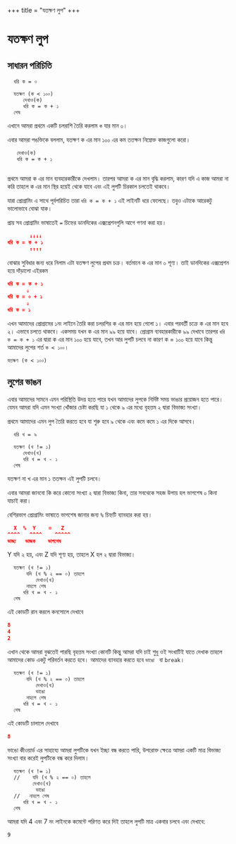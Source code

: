 +++
title = "যতক্ষণ লুপ"
+++

# যতক্ষণ লুপ

## সাধারন পরিচিতি

```json,linenos 
  ধরি ক = ০
 
  যতক্ষণ (ক < ১০০) 
     দেখাও(ক)
     ধরি ক = ক + ১
  শেষ
```

এখানে আমরা প্রথমে একটি চলরাশি তৈরি করলাম `ক` যার মান ০।

এবার আমরা পঙক্তিকে বললাম, যতক্ষণ ক এর মান ১০০ এর কম ততক্ষন নিম্নোক্ত কাজগুলো করো।

```json,linenos,linenostart=4
   দেখাও(ক)
   ধরি ক = ক + ১
   
```


প্রথমে আমরা ক এর মান ব্যবহারকারীকে দেখলাম। তারপর আমরা ক এর মান বৃদ্ধি করলাম, কারণ যদি এ কাজ আমরা না করি তাহলে ক এর মান স্থির হয়েই থেকে যাবে এবং এই লুপটি চিরকাল চলতেই থাকবে।

যারা প্রোগ্রামিং এ সাথে পূর্বপরিচিত তারা `ধরি ক = ক + ১` এই লাইনটি ধরে ফেলেছে। তবুও এটাকে আরেকটু ভালোভাবে বোঝা যাক। 

প্রায় সব প্রোগ্রামিং ভাষাতেই `=` চিহ্নের ডানদিকের এক্সপ্রেশনগুলি আগে গণনা করা হয়। 

```json
       ↓↓↓↓
ধরি ক = ক + ১
       ↑↑↑↑
```

বোঝার সুবিধার জন্য ধরে নিলাম এটা যতক্ষণ লুপের প্রথম চক্র। বর্তমানে ক এর মান ০ শূণ্য। তাই ডানদিকের এক্সপ্রেশন হয়ে দাঁড়ালো এইরকম 

```json
ধরি ক = ক + ১
      ⇓
ধরি ক = ০ + ১
      ⇓
ধরি ক = ১
```

এখন আমাদের প্রোগ্রামের ১নং লাইনে তৈরি করা চলরশির ক এর মান হয়ে গেলো ১। এবার পরবর্তী চক্রে ক এর মান হবে ২। এভাবে চলতে থাকবে। একসময় যখন ক এর মান ৯৯ হয়ে যাবে। প্রোগ্রাম ব্যবহারকারীকে ৯৯ দেখাবে তারপর `ধরি ক = ক + ১` এর দ্বারা ক এর মান ১০০ হয়ে যাবে, তখন আর লুপটি চলবে না কারণ ক = ১০০ হয়ে যাবে কিন্তু আমাদের লুপের শর্ত `ক < ১০০`।

```json,linenos,linenostart=3
যতক্ষণ (ক < ১০০) 
```

## লুপের ভাঙন

এবার আমাদের সামনে এমন পরিস্থিতি উদয় হতে পারে যখন আমাদের লুপকে নির্দিষ্ট সময় ভাঙার প্রয়োজন হতে পারে। যেমন আমরা যদি এমন সংখ্যা খোঁজার চেষ্টা করছি যা ১ থেকে ৯ এর মধ্যে বৃহত্তম ২ দ্বারা বিভাজ্য সংখ্যা।

প্রথমে আমাদের এমন লুপ তৈরি করতে হবে যা শুরু হবে ৯ থেকে এবং কমে কমে ১ এর দিকে আসবে।

```json,linenos 
  ধরি খ = ৯
 
  যতক্ষণ (খ != ১) 
     দেখাও(খ)
     ধরি খ = খ - ১
  শেষ
```

যতক্ষণ না খ এর মান ১ ততক্ষন এই লুপটি চলবে। 

এবার আমরা জানবো কি করে কোনো সংখ্যা ২ দ্বারা বিভাজ্য কিনা, তার সবথেকে সহজ উপায় হল ভাগশেষ ০ কিনা যাচাই করা।

বেশিরভাগ প্রোগ্রামিং ভাষাতে ভাগশেষ জানার জন্য `%` চিহ্নটি ব্যাবহার করা হয়।

```json
  X  %  Y    =   Z
^^^^   ^^^^    ^^^^^
ভাজ্য   ভাজক    ভাগশেষ
```

Y যদি ২ হয়, এবং Z যদি শূণ্য হয়, তাহলে X হল ২ দ্বারা বিভাজ্য।


```json,linenos,linenostart=3
  যতক্ষণ (খ != ১)
      যদি (খ % ২ == ০) তাহলে
         দেখাও(খ)
      নাহলে শেষ
     ধরি খ = খ - ১
  শেষ
```

এই কোডটি রান করলে কনসোলে দেখাবে

```json
8
4
2
```

এখান থেকে আমরা বুঝতেই পারছি বৃহত্তম সংখ্যা কোনটি কিন্তু আমরা যদি চাই শুধু ওই সংখাটিই যাতে দেখাক তাহলে আমাদের কোড একটু পরিবর্তন করতে হবে। আমাদের ব্যাবহার করতে হবে `ভাঙো ` বা `break`।

```json,linenos,linenostart=3
  যতক্ষণ (খ != ১)
      যদি (খ % ২ == ০) তাহলে
         দেখাও(খ)
         ভাঙো
      নাহলে শেষ
     ধরি খ = খ - ১
  শেষ
```

এই কোডটি চালালে দেখাবে

```json
8
```

ভাঙো কীওয়ার্ড এর সাহায্যে আমরা লুপটিকে যখন ইচ্ছা বন্ধ করতে পারি, উপরোক্ত ক্ষেত্রে আমরা একটি মাত্র বিভাজ্য সংখ্যা বার করেই লুপটিকে বন্ধ করে দিলাম।

```json,linenos,linenostart=3
  যতক্ষণ (খ != ১)
  //    যদি (খ % ২ == ০) তাহলে
        দেখাও(খ)
         ভাঙো
  //   নাহলে শেষ
     ধরি খ = খ - ১
  শেষ
```

আমরা যদি 4 এবং 7 নং লাইনকে কমেন্টে পরিণত করে দিই তাহলে লুপটি মাত্র একবার চলবে এবং দেখাবে:

```
9
```